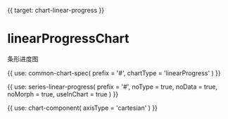 {{ target: chart-linear-progress }}

# linearProgressChart

条形进度图

{{ use: common-chart-spec(
    prefix = '#',
    chartType = 'linearProgress'
) }}

{{ use: series-linear-progress(
  prefix = '#',
  noType = true,
  noData = true,
  noMorph = true,
  useInChart = true
) }}

{{ use: chart-component(
  axisType = 'cartesian'
) }}
